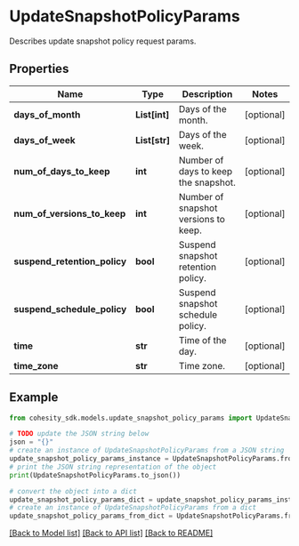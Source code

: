 # UpdateSnapshotPolicyParams

Describes update snapshot policy request params.

## Properties

Name | Type | Description | Notes
------------ | ------------- | ------------- | -------------
**days_of_month** | **List[int]** | Days of the month. | [optional] 
**days_of_week** | **List[str]** | Days of the week. | [optional] 
**num_of_days_to_keep** | **int** | Number of days to keep the snapshot. | [optional] 
**num_of_versions_to_keep** | **int** | Number of snapshot versions to keep. | [optional] 
**suspend_retention_policy** | **bool** | Suspend snapshot retention policy. | [optional] 
**suspend_schedule_policy** | **bool** | Suspend snapshot schedule policy. | [optional] 
**time** | **str** | Time of the day. | [optional] 
**time_zone** | **str** | Time zone. | [optional] 

## Example

```python
from cohesity_sdk.models.update_snapshot_policy_params import UpdateSnapshotPolicyParams

# TODO update the JSON string below
json = "{}"
# create an instance of UpdateSnapshotPolicyParams from a JSON string
update_snapshot_policy_params_instance = UpdateSnapshotPolicyParams.from_json(json)
# print the JSON string representation of the object
print(UpdateSnapshotPolicyParams.to_json())

# convert the object into a dict
update_snapshot_policy_params_dict = update_snapshot_policy_params_instance.to_dict()
# create an instance of UpdateSnapshotPolicyParams from a dict
update_snapshot_policy_params_from_dict = UpdateSnapshotPolicyParams.from_dict(update_snapshot_policy_params_dict)
```
[[Back to Model list]](../README.md#documentation-for-models) [[Back to API list]](../README.md#documentation-for-api-endpoints) [[Back to README]](../README.md)


